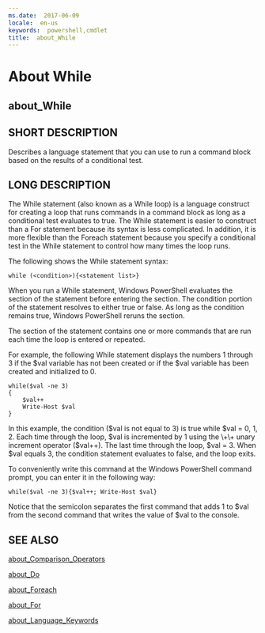 ```yaml
---
ms.date:  2017-06-09
locale:  en-us
keywords:  powershell,cmdlet
title:  about_While
---
```


# About While
## about_While


## SHORT DESCRIPTION
Describes a language statement that you can use to run a command block based on the results of a conditional test.


## LONG DESCRIPTION
The While statement (also known as a While loop) is a language construct for creating a loop that runs commands in a command block as long as a conditional test evaluates to true. The While statement is easier to construct than a For statement because its syntax is less complicated. In addition, it is more flexible than the Foreach statement because you specify a conditional test in the While statement to control how many times the loop runs.

The following shows the While statement syntax:


```
while (<condition>){<statement list>}
```


When you run a While statement,  Windows PowerShell evaluates the <condition> section of the statement before entering the <statement list> section. The condition portion of the statement resolves to either true or false. As long as the condition remains true,  Windows PowerShell reruns the <statement list> section.

The <statement list> section of the statement contains one or more commands that are run each time the loop is entered or repeated.

For example, the following While statement displays the numbers 1 through 3 if the $val variable has not been created or if the $val variable has been created and initialized to 0.


```
while($val -ne 3)  
{  
    $val++  
    Write-Host $val  
}
```


In this example, the condition ($val is not equal to 3) is true while $val \= 0, 1, 2. Each time through the loop, $val is incremented by 1 using the \+\+ unary increment operator ($val\+\+). The last time through the loop, $val \= 3. When $val equals 3, the condition statement evaluates to false, and the loop exits.

To conveniently write this command at the  Windows PowerShell command prompt, you can enter it in the following way:


```
while($val -ne 3){$val++; Write-Host $val}
```


Notice that the semicolon separates the first command that adds 1 to $val from the second command that writes the value of $val to the console.


## SEE ALSO

[about_Comparison_Operators](about_Comparison_Operators.md)

[about_Do](about_Do.md)

[about_Foreach](about_Foreach.md)

[about_For](about_For.md)

[about_Language_Keywords](about_Language_Keywords.md)

